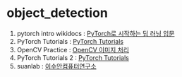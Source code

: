 # object_detection


01. pytorch intro wikidocs : [PyTorch로 시작하는 딥 러닝 입문](https://wikidocs.net/book/2788)
02. PyTorch Tutorials : [PyTorch Tutorials](https://youtube.com/playlist?list=PLhhyoLH6IjfxeoooqP9rhU3HJIAVAJ3Vz)
03. OpenCV Practice : [OpenCV 이미지 처리](https://youtu.be/XK3eU9egll8)
04. PyTorch Tutorials 2 : [PyTorch Tutorials](https://youtube.com/playlist?list=PLqnslRFeH2UrcDBWF5mfPGpqQDSta6VK4)
05. suanlab : [이수안컴퓨터연구소](https://www.youtube.com/c/%EC%9D%B4%EC%88%98%EC%95%88%EC%BB%B4%ED%93%A8%ED%84%B0%EC%97%B0%EA%B5%AC%EC%86%8C)